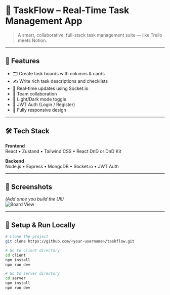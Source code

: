 # 🧠 TaskFlow – Real-Time Task Management App

> A smart, collaborative, full-stack task management suite — like Trello meets Notion.

---

## 🚀 Features

- 🗂 Create task boards with columns & cards  
- ✍️ Write rich task descriptions and checklists  
- 🔄 Real-time updates using Socket.io  
- 👥 Team collaboration  
- 🌙 Light/Dark mode toggle  
- 🔐 JWT Auth (Login / Register)  
- 📱 Fully responsive design

---

## 🛠 Tech Stack

**Frontend**  
React • Zustand • Tailwind CSS • React DnD or DnD Kit

**Backend**  
Node.js • Express • MongoDB • Socket.io • JWT Auth

---

## 📸 Screenshots  
*(Add once you build the UI!)*  
![Board View](./screenshots/board.png)

---

## 🧪 Setup & Run Locally

```bash
# Clone the project
git clone https://github.com/<your-username>/taskflow.git

# Go to client directory
cd client
npm install
npm run dev

# Go to server directory
cd server
npm install
npm run dev
